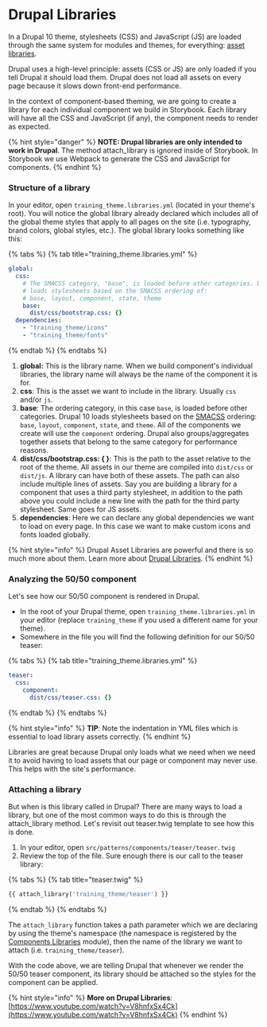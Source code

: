 # Drupal Libraries

In a Drupal 10 theme, stylesheets (CSS) and JavaScript (JS) are loaded through the same system for modules and themes, for everything: [asset libraries](https://www.drupal.org/node/2274843).

Drupal uses a high-level principle: assets (CSS or JS) are only loaded if you tell Drupal it should load them. Drupal does not load all assets on every page because it slows down front-end performance.

In the context of component-based theming, we are going to create a library for each individual component we build in Storybook. Each library will have all the CSS and JavaScript (if any), the component needs to render as expected.

{% hint style="danger" %}
**NOTE: Drupal libraries are only intended to work in Drupal**. The method attach\_library is ignored inside of Storybook. In Storybook we use Webpack to generate the CSS and JavaScript for components.
{% endhint %}

### Structure of a library

In your editor, open `training_theme.libraries.yml` (located in your theme's root). You will notice the global library already declared which includes all of the global theme styles that apply to all pages on the site (i.e. typography, brand colors, global styles, etc.). The global library looks something like this:

{% tabs %}
{% tab title="training_theme.libraries.yml" %}
```yaml
global:
  css:
    # The SMACSS category, "base", is loaded before other categories. Drupal 8/9
    # loads stylesheets based on the SMACSS ordering of:
    # base, layout, component, state, theme
    base:
      dist/css/bootstrap.css: {}
  dependencies:
    - "training_theme/icons"
    - "training_theme/fonts"
```
{% endtab %}
{% endtabs %}

1. **global:** This is the library name. When we build component's individual libraries, the library name will always be the name of the component it is for.
2. **css**: This is the asset we want to include in the library. Usually `css` and/or `js`.
3. **base**: The ordering category, in this case `base`, is loaded before other categories. Drupal 10 loads stylesheets based on the [SMACSS](https://smacss.com) ordering: `base`, `layout`, `component`, `state`, and `theme`. All of the components we create will use the `component` ordering. Drupal also groups/aggregates together assets that belong to the same category for performance reasons.
4. **dist/css/bootstrap.css: { }**: This is the path to the asset relative to the root of the theme. All assets in our theme are compiled into `dist/css` or `dist/js`. A library can have both of these assets. The path can also include multiple lines of assets. Say you are building a library for a component that uses a third party stylesheet, in addition to the path above you could include a new line with the path for the third party stylesheet. Same goes for JS assets.
5. **dependencies**: Here we can declare any global dependencies we want to load on every page. In this case we want to make custom icons and fonts loaded globally.

{% hint style="info" %}
Drupal Asset Libraries are powerful and there is so much more about them. Learn more about [Drupal Libraries](https://www.drupal.org/docs/8/creating-custom-modules/adding-stylesheets-css-and-javascript-js-to-a-drupal-8-module).
{% endhint %}

### Analyzing the 50/50 component

Let's see how our 50/50 component is rendered in Drupal.

* In the root of your Drupal theme, open `training_theme.libraries.yml` in your editor (replace `training_theme` if you used a different name for your theme).
* Somewhere in the file you will find the following definition for our 50/50 teaser:

{% tabs %}
{% tab title="training_theme.libraries.yml" %}
```yaml
teaser:
  css:
    component:
      dist/css/teaser.css: {}
```
{% endtab %}
{% endtabs %}

{% hint style="info" %}
**TIP**: Note the indentation in YML files which is essential to load library assets correctly.
{% endhint %}

Libraries are great because Drupal only loads what we need when we need it to avoid having to load assets that our page or component may never use. This helps with the site's performance.

### Attaching a library

But when is this library called in Drupal? There are many ways to load a library, but one of the most common ways to do this is through the attach\_library method. Let's revisit out teaser.twig template to see how this is done.

1. In your editor, open `src/patterns/components/teaser/teaser.twig`
2. Review the top of the file. Sure enough there is our call to the teaser library:

{% tabs %}
{% tab title="teaser.twig" %}
```php
{{ attach_library('training_theme/teaser') }}
```
{% endtab %}
{% endtabs %}

The `attach_library` function takes a path parameter which we are declaring by using the theme's namespace (the namespace is registered by the [Components Libraries](https://www.drupal.org/project/components) module), then the name of the library we want to attach (i.e. `training_theme/teaser`).

With the code above, we are telling Drupal that whenever we render the 50/50 teaser component, its library should be attached so the styles for the component can be applied.

{% hint style="info" %}
**More on Drupal Libraries**: [https://www.youtube.com/watch?v=V8hnfxSx4Ck](https://www.youtube.com/watch?v=V8hnfxSx4Ck)
{% endhint %}
